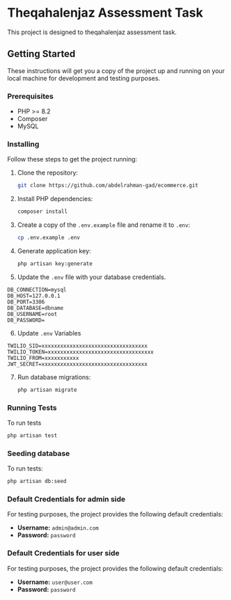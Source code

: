 #  Theqahalenjaz Assessment Task

This project is designed to theqahalenjaz assessment task.

## Getting Started

These instructions will get you a copy of the project up and running on your local machine for development and testing purposes.

### Prerequisites

- PHP >= 8.2
- Composer
- MySQL

### Installing

Follow these steps to get the project running:

1. Clone the repository:

    ```bash
    git clone https://github.com/abdelrahman-gad/ecommerce.git
    ```

2. Install PHP dependencies:

    ```bash
    composer install
    ```

3. Create a copy of the `.env.example` file and rename it to `.env`:

    ```bash
    cp .env.example .env
    ```

4. Generate application key:

    ```bash
    php artisan key:generate
    ```

5. Update the `.env` file with your database credentials.

```
DB_CONNECTION=mysql
DB_HOST=127.0.0.1
DB_PORT=3306
DB_DATABASE=dbname
DB_USERNAME=root
DB_PASSWORD=
```


6. Update `.env` Variables

```
TWILIO_SID=xxxxxxxxxxxxxxxxxxxxxxxxxxxxxxxxxx
TWILIO_TOKEN=xxxxxxxxxxxxxxxxxxxxxxxxxxxxxxxxxx
TWILIO_FROM=xxxxxxxxxxx
JWT_SECRET=xxxxxxxxxxxxxxxxxxxxxxxxxxxxxxxxxx
```

7. Run database migrations:

    ```bash
    php artisan migrate
    ```

### Running Tests

To run tests

```bash
php artisan test 
```

### Seeding database

To run tests:

```bash
php artisan db:seed
```


### Default Credentials for admin side

For testing purposes, the project provides the following default credentials:

- **Username:** `admin@admin.com`
- **Password:** `password`



### Default Credentials for user side

For testing purposes, the project provides the following default credentials:

- **Username:** `user@user.com`
- **Password:** `password`















